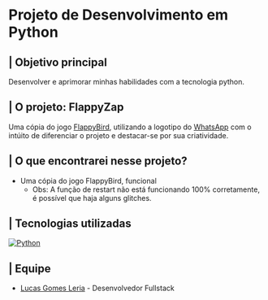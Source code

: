 # Projeto de Desenvolvimento em Python

## | Objetivo principal

Desenvolver e aprimorar minhas habilidades com a tecnologia python.

## | O projeto:  FlappyZap

Uma cópia do jogo [FlappyBird](https://www.google.com/url?sa=t&rct=j&q=&esrc=s&source=web&cd=&cad=rja&uact=8&ved=2ahUKEwjetvy1yNeBAxXIBbkGHWvSCMgQFnoECFAQAQ&url=https%3A%2F%2Fpt.wikipedia.org%2Fwiki%2FFlappy_Bird&usg=AOvVaw178jr5tAe2_W_ifMlv0BTS&opi=89978449), utilizando a logotipo do [WhatsApp](https://www.google.com/url?sa=t&rct=j&q=&esrc=s&source=web&cd=&cad=rja&uact=8&ved=2ahUKEwi1w6ipyNeBAxWvL7kGHa7PBMoQFnoECAYQAQ&url=https%3A%2F%2Fwww.whatsapp.com%2F%3Flang%3Dpt_br&usg=AOvVaw1wQ9TGhGFzGUH_K4VEQqrJ&opi=89978449) com o intúito de diferenciar o projeto e destacar-se por sua criatividade.

## | O que encontrarei nesse projeto?

* Uma cópia do jogo FlappyBird, funcional
    * Obs: A função de restart não está funcionando 100% corretamente, é possível que haja alguns glitches.

## | Tecnologias utilizadas

[![Python](https://img.shields.io/badge/python-FFFFFF?style=for-the-badge&logo=python&logoColor=000)](https://docs.html5.com/)

## | Equipe

* [Lucas Gomes Leria](https://www.linkedin.com/in/lucasleria/) - Desenvolvedor Fullstack